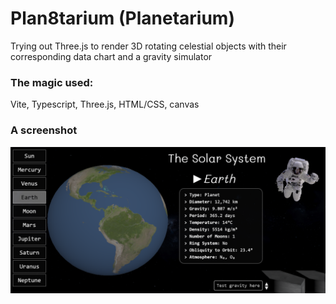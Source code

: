 # Plan8tarium (Planetarium)
Trying out Three.js to render 3D rotating celestial objects with their corresponding data chart and a gravity simulator
### The magic used: 
Vite, Typescript, Three.js, HTML/CSS, canvas
### A screenshot
![Earth](planet.png)
